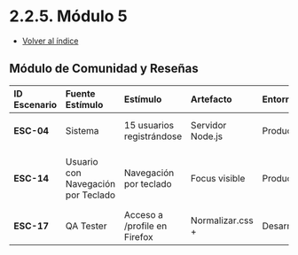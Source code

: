 # 2.2.5. Módulo 5
- [Volver al índice](/2/2.md)

## Módulo de Comunidad y Reseñas

| ID Escenario | Fuente Estímulo | Estímulo | Artefacto | Entorno | Respuesta | Medida de Respuesta |
| :--- | :--- | :--- | :--- | :--- | :--- | :--- |
| **ESC-04** | Sistema | 15 usuarios registrándose | Servidor Node.js | Producción | Tiempo de respuesta menor a 5s | 95% de registros bajo carga |
| **ESC-14** | Usuario con Navegación por Teclado | Navegación por teclado | Focus visible | Producción | Focus visible en todos los elementos interactivos | 100% de WCAG 2.1 AA |
| **ESC-17** | QA Tester | Acceso a /profile en Firefox | Normalizar.css + | Desarrollo | Estilos idénticos a Chrome | 100% de match en Chrome |